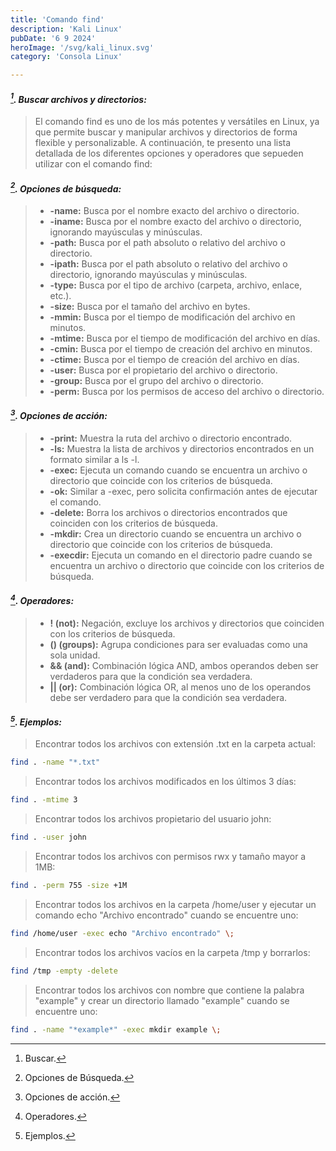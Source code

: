 ```yaml
---
title: 'Comando find'
description: 'Kali Linux'
pubDate: '6 9 2024'
heroImage: '/svg/kali_linux.svg'
category: 'Consola Linux'

---
```


#### <cite>[^1]. Buscar archivos y directorios:</cite>

> El comando find es uno de los más potentes y versátiles en Linux, ya que permite buscar y manipular archivos y directorios de forma flexible y personalizable. A continuación, te presento una lista detallada de los diferentes opciones y operadores que sepueden utilizar con el comando find:

#### <cite>[^2]. Opciones de búsqueda:</cite>

>- **-name:** Busca por el nombre exacto del archivo o directorio.
>- **-iname:** Busca por el nombre exacto del archivo o directorio, ignorando mayúsculas y minúsculas.
>- **-path:** Busca por el path absoluto o relativo del archivo o directorio.
>- **-ipath:** Busca por el path absoluto o relativo del archivo o directorio, ignorando mayúsculas y minúsculas.
>- **-type:** Busca por el tipo de archivo (carpeta, archivo, enlace, etc.).
>- **-size:** Busca por el tamaño del archivo en bytes.
>- **-mmin:** Busca por el tiempo de modificación del archivo en minutos.
>- **-mtime:** Busca por el tiempo de modificación del archivo en días.
>- **-cmin:** Busca por el tiempo de creación del archivo en minutos.
>- **-ctime:** Busca por el tiempo de creación del archivo en días.
>- **-user:** Busca por el propietario del archivo o directorio.
>- **-group:** Busca por el grupo del archivo o directorio.
>- **-perm:** Busca por los permisos de acceso del archivo o directorio.

#### <cite>[^3]. Opciones de acción:</cite>

>- **-print:** Muestra la ruta del archivo o directorio encontrado.
>- **-ls:** Muestra la lista de archivos y directorios encontrados en un formato similar a ls -l.
>- **-exec:** Ejecuta un comando cuando se encuentra un archivo o directorio que coincide con los criterios de búsqueda.
>- **-ok:** Similar a -exec, pero solicita confirmación antes de ejecutar el comando.
>- **-delete:** Borra los archivos o directorios encontrados que coinciden con los criterios de búsqueda.
>- **-mkdir:** Crea un directorio cuando se encuentra un archivo o directorio que coincide con los criterios de búsqueda.
>- **-execdir:** Ejecuta un comando en el directorio padre cuando se encuentra un archivo o directorio que coincide con los criterios de búsqueda.

#### <cite>[^4]. Operadores:</cite>

>- **! (not):** Negación, excluye los archivos y directorios que coinciden con los criterios de búsqueda.
>- **() (groups):** Agrupa condiciones para ser evaluadas como una sola unidad.
>- **&& (and):** Combinación lógica AND, ambos operandos deben ser verdaderos para que la condición sea verdadera.
>- **|| (or):** Combinación lógica OR, al menos uno de los operandos debe ser verdadero para que la condición sea verdadera.

#### <cite>[^5]. Ejemplos:</cite>

> Encontrar todos los archivos con extensión .txt en la carpeta actual:

```bash
find . -name "*.txt"
```
> Encontrar todos los archivos modificados en los últimos 3 días:

```bash
find . -mtime 3
```
> Encontrar todos los archivos propietario del usuario john:

```bash
find . -user john
```
> Encontrar todos los archivos con permisos rwx y tamaño mayor a 1MB:

```bash
find . -perm 755 -size +1M
```
> Encontrar todos los archivos en la carpeta /home/user y ejecutar un comando echo "Archivo encontrado" cuando se encuentre uno:

```bash
find /home/user -exec echo "Archivo encontrado" \;
```
> Encontrar todos los archivos vacíos en la carpeta /tmp y borrarlos:

```bash
find /tmp -empty -delete
```
> Encontrar todos los archivos con nombre que contiene la palabra "example" y crear un directorio llamado "example" cuando se encuentre uno:

```bash
find . -name "*example*" -exec mkdir example \;
```
[^1]: Buscar.
[^2]: Opciones de Búsqueda. 
[^3]: Opciones de acción.
[^4]: Operadores.
[^5]: Ejemplos.